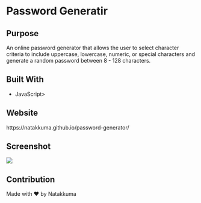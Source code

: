 # Password Generatir

<h2>Purpose</h2>
An online password generator that allows the user to select character criteria to include uppercase, lowercase, numeric, or special characters and generate a random password between 8 - 128 characters. 

<h2>Built With</h2>
<ul>
<li>JavaScript>
</ul>
  
<h2>Website</h2>
https://natakkuma.github.io/password-generator/

<h2>Screenshot</h2>
<img src="https://user-images.githubusercontent.com/95733427/149684672-6be0d314-f3c4-47d3-acfa-ec7a282ce1a5.png">


<h2>Contribution</h2>
Made with ❤️ by Natakkuma
